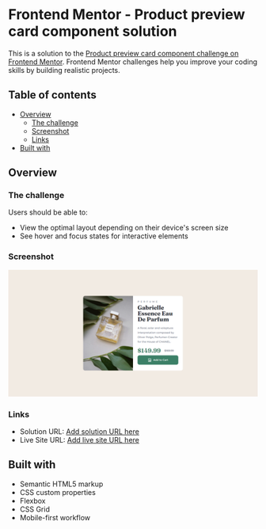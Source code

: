 # Frontend Mentor - Product preview card component solution

This is a solution to the [Product preview card component challenge on Frontend Mentor](https://www.frontendmentor.io/challenges/product-preview-card-component-GO7UmttRfa). Frontend Mentor challenges help you improve your coding skills by building realistic projects. 

## Table of contents

- [Overview](#overview)
  - [The challenge](#the-challenge)
  - [Screenshot](#screenshot)
  - [Links](#links)
- [Built with](#built-with)



## Overview

### The challenge

Users should be able to:

- View the optimal layout depending on their device's screen size
- See hover and focus states for interactive elements

### Screenshot

![](design/Finished.png)

### Links

- Solution URL: [Add solution URL here](https://www.frontendmentor.io/solutions/product-preview-card-component-dtHWBKu6co)
- Live Site URL: [Add live site URL here](https://daviidsantos.github.io/Product-Preview-Card-Component)

## Built with

- Semantic HTML5 markup
- CSS custom properties
- Flexbox
- CSS Grid
- Mobile-first workflow

